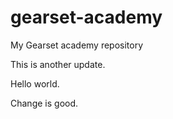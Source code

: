 # gearset-academy
My Gearset academy repository

This is another update.

Hello world.

Change is good.
